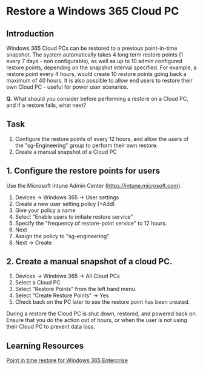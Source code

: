 # Restore a Windows 365 Cloud PC

## Introduction

Windows 365 Cloud PCs can be restored to a previous point-in-time snapshot. The system automatically takes 4 long term restore points (1 every 7 days - non configurable), as well as up to 10 admin configured restore points, depending on the snapshot interval specified. For example, a restore point every 4 hours, would create 10 restore points going back a maximum of 40 hours. It is also possible to allow end users to restore their own Cloud PC - useful for power user scenarios.

**Q.** What should you consider before performing a restore on a Cloud PC, and if a restore fails, what next?

## Task

1. Configure the restore points of every 12 hours, and allow the users of the "sg-Engineering" group to perform their own restore.
2. Create a manual snapshot of a Cloud PC

## 1. Configure the restore points for users

Use the Microsoft Intune Admin Center (https://intune.microsoft.com).

1. Devices -> Windows 365 -> User settings
2. Create a new user setting policy (+Add)
3. Give your policy a name
4. Select "Enable users to initiate restore service"
5. Specify the "frequency of restore-point service" to 12 hours.
6. Next
7. Assign the policy to "sg-engineering"
8. Next -> Create

## 2. Create a manual snapshot of a cloud PC.

1. Devices -> Windows 365 -> All Cloud PCs
2. Select a Cloud PC
3. Select "Restore Points" from the left hand menu.
4. Select "Create Restore Points" -> Yes
5. Check back on the PC later to see the restore point has been created.

During a restore the Cloud PC is shut down, restored, and powered back on. Ensure that you do the action out of hours, or when the user is not using their Cloud PC to prevent data loss.

## Learning Resources

[Point in time restore for Windows 365 Enterprise](https://learn.microsoft.com/en-us/windows-365/enterprise/restore-overview)
